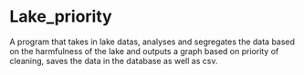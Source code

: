 # Lake_priority
A program that takes in lake datas, analyses and segregates the data based on the harmfulness of the lake and outputs a graph based on priority of cleaning, saves the data in the database as well as csv.
